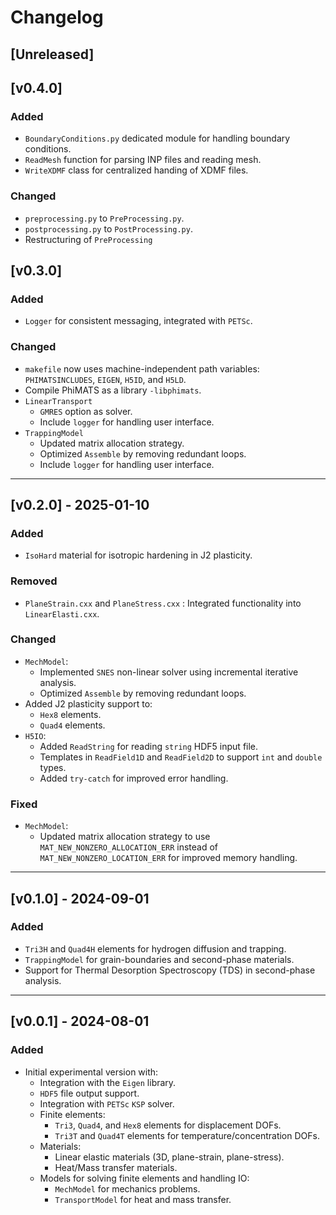 # Changelog

## [Unreleased]


## [v0.4.0]
### Added
- `BoundaryConditions.py` dedicated module for handling boundary conditions.
- `ReadMesh` function for parsing INP files and reading mesh.
- `WriteXDMF` class for centralized handing of XDMF files.

### Changed
- `preprocessing.py` to `PreProcessing.py`.
- `postprocessing.py` to `PostProcessing.py`.
- Restructuring of `PreProcessing`

## [v0.3.0]
### Added
- `Logger` for consistent messaging, integrated with `PETSc`.

### Changed
- `makefile` now uses machine-independent path variables: `PHIMATSINCLUDES`, `EIGEN`, `H5ID`, and `H5LD`.
- Compile PhiMATS as a library `-libphimats`.
- `LinearTransport`
  - `GMRES` option as solver. 
  - Include `logger` for handling user interface.
- `TrappingModel`
  - Updated matrix allocation strategy.
  - Optimized `Assemble` by removing redundant loops.
  - Include `logger` for handling user interface.

---

## [v0.2.0] - 2025-01-10
### Added
- `IsoHard` material for isotropic hardening in J2 plasticity.

### Removed
- `PlaneStrain.cxx` and `PlaneStress.cxx` : Integrated functionality into `LinearElasti.cxx`.

### Changed
- `MechModel`:
  - Implemented `SNES` non-linear solver using incremental iterative analysis.
  - Optimized `Assemble` by removing redundant loops.
- Added J2 plasticity support to:
  - `Hex8` elements.
  - `Quad4` elements.
- `H5IO`:
  - Added `ReadString` for reading `string` HDF5 input file.
  - Templates in `ReadField1D` and `ReadField2D` to support `int` and `double` types. 
  - Added `try-catch` for improved error handling.

### Fixed
- `MechModel`:
  - Updated matrix allocation strategy to use `MAT_NEW_NONZERO_ALLOCATION_ERR` instead of `MAT_NEW_NONZERO_LOCATION_ERR` for improved memory handling.

---

## [v0.1.0] - 2024-09-01
### Added
- `Tri3H` and `Quad4H` elements for hydrogen diffusion and trapping.
- `TrappingModel` for grain-boundaries and second-phase materials.
- Support for Thermal Desorption Spectroscopy (TDS) in second-phase analysis.

---

## [v0.0.1] - 2024-08-01
### Added
- Initial experimental version with:
  - Integration with the `Eigen` library.
  - `HDF5` file output support.
  - Integration with `PETSc` `KSP` solver.
  - Finite elements:
    - `Tri3`, `Quad4`, and `Hex8` elements for displacement DOFs.
    - `Tri3T` and `Quad4T` elements for temperature/concentration DOFs.
  - Materials:
    - Linear elastic materials (3D, plane-strain, plane-stress).
    - Heat/Mass transfer materials.
  - Models for solving finite elements and handling IO:
    - `MechModel` for mechanics problems.
    - `TransportModel` for heat and mass transfer.
